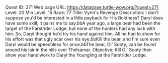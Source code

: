 Quest ID: 271
Web page URL: https://database.turtle-wow.org/?quest=271
Level: 20
Min Level: 15
Race: 77
Title: Vyrin's Revenge
Description: I don't suppose you'd be interested in a little payback for His Boldness? Daryl does have some skill, it pains me to say.$b$bA year ago, a large bear had been the target of the Farstrider Lodge, but none of the hunters had any luck with him. So, Daryl thought he'd try his hand against him. All he had to show for his effort was that ugly scar over his eye.$b$bKill the bear, and I'm sure even Daryl would be speechless for once.$b$bThe bear, Ol' Sooty, can be found around his lair in the hills over Thelsamar.
Objective: Kill Ol' Sooty then show your handiwork to Daryl the Youngling at the Farstrider Lodge.
